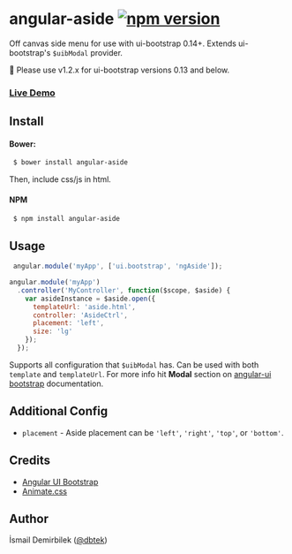 angular-aside [![npm version](https://badge.fury.io/js/angular-aside.svg)](https://www.npmjs.com/package/angular-aside)
=============

Off canvas side menu for use with ui-bootstrap 0.14+. Extends ui-bootstrap's `$uibModal` provider.

:information_desk_person: Please use v1.2.x for ui-bootstrap versions 0.13 and below.

### [Live Demo](http://plnkr.co/edit/G7vMSv?p=preview)

## Install

#### Bower:
```bash
 $ bower install angular-aside
```
Then, include css/js in html.

#### NPM
```bash
 $ npm install angular-aside
```

## Usage

```js
 angular.module('myApp', ['ui.bootstrap', 'ngAside']);
```

```js
angular.module('myApp')
  .controller('MyController', function($scope, $aside) {
    var asideInstance = $aside.open({
      templateUrl: 'aside.html',
      controller: 'AsideCtrl',
      placement: 'left',
      size: 'lg'
    });
  });
```

Supports all configuration that `$uibModal` has. Can be used with both `template` and `templateUrl`. For more info hit **Modal** section on [angular-ui bootstrap](http://angular-ui.github.io/bootstrap) documentation.


## Additional Config
- `placement` - Aside placement can be `'left'`, `'right'`, `'top'`, or `'bottom'`.


## Credits
- [Angular UI Bootstrap](angular-ui.github.io/bootstrap/)
- [Animate.css](http://daneden.github.io/animate.css/)


## Author

İsmail Demirbilek ([@dbtek](https://twitter.com/dbtek))
